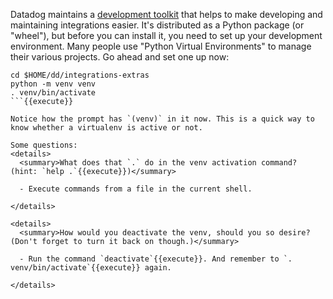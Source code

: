 Datadog maintains a [development toolkit](https://datadoghq.dev/integrations-core/ddev/about/) that helps to make developing and maintaining integrations easier. It's distributed as a Python package (or "wheel"), but before you can install it, you need to set up your development environment. Many people use "Python Virtual Environments" to manage their various projects. Go ahead and set one up now:
```
cd $HOME/dd/integrations-extras
python -m venv venv
. venv/bin/activate
```{{execute}}

Notice how the prompt has `(venv)` in it now. This is a quick way to know whether a virtualenv is active or not.

Some questions:
<details>
  <summary>What does that `.` do in the venv activation command? (hint: `help .`{{execute}})</summary>
  
  - Execute commands from a file in the current shell. 
  
</details>

<details>
  <summary>How would you deactivate the venv, should you so desire? (Don't forget to turn it back on though.)</summary>
  
  - Run the command `deactivate`{{execute}}. And remember to `. venv/bin/activate`{{execute}} again.
  
</details>